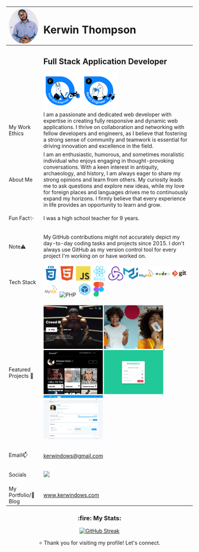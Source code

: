 | <img align="left" style="border-radius:50%" src="https://github.com/Kerwindows/Kerwindows/blob/main/files/me.jpeg" width=100> |<h1 align="left">Kerwin Thompson  </h1> | 
| -------- | -------- |
|| <h2 align="left">Full Stack Application Developer</h2> <img align="left" src="https://github.com/Kerwindows/Kerwindows/blob/main/files/front-end.png" height=100><img align="left" src="https://github.com/Kerwindows/Kerwindows/blob/main/files/react-dev.png" height=100>  |  
|My Work Ethics | I am a passionate and dedicated web developer with expertise in creating fully responsive and dynamic web applications. I thrive on collaboration and networking with fellow developers and engineers, as I believe that fostering a strong sense of community and teamwork is essential for driving innovation and excellence in the field. |
|About Me|I am an enthusiastic, humorous, and sometimes moralistic individual who enjoys engaging in thought-provoking conversations. With a keen interest in antiquity, archaeology, and history, I am always eager to share my strong opinions and learn from others. My curiosity leads me to ask questions and explore new ideas, while my love for foreign places and languages drives me to continuously expand my horizons. I firmly believe that every experience in life provides an opportunity to learn and grow.| 
|<p>Fun&nbsp;Fact✨&nbsp;&nbsp;</p> | <p align="left">I was a high school teacher for 9 years.</p> |  
|Note:warning: |<p align="left">My GitHub contributions might not accurately depict my day-to-day coding tasks and projects since 2015. I don't always use GitHub as my version control tool for every project I'm working on or have worked on.</p>|  
|Tech Stack |  <img src="https://github.com/devicons/devicon/blob/master/icons/css3/css3-plain-wordmark.svg"  title="CSS3" alt="CSS" width="40" height="40"/> <img src="https://github.com/devicons/devicon/blob/master/icons/html5/html5-original.svg" title="HTML5" alt="HTML" width="40" height="40"/> <img src="https://github.com/devicons/devicon/blob/master/icons/javascript/javascript-original.svg" title="JavaScript" alt="JavaScript" width="40" height="40"/> <img src="https://github.com/devicons/devicon/blob/master/icons/react/react-original-wordmark.svg" title="React" alt="React" width="40" height="40"/> <img src="https://github.com/devicons/devicon/blob/master/icons/redux/redux-original.svg" title="Redux" alt="Redux " width="40" height="40"/><img src="https://github.com/devicons/devicon/blob/master/icons/materialui/materialui-original.svg" title="Material UI" alt="Material UI" width="40" height="40"/> <img src="https://github.com/devicons/devicon/blob/master/icons/mysql/mysql-original-wordmark.svg" title="MySQL"  alt="MySQL" width="40" height="40"/> <img src="https://github.com/devicons/devicon/blob/master/icons/nodejs/nodejs-original-wordmark.svg" title="NodeJS" alt="NodeJS" width="40" height="40"/>  <img src="https://github.com/devicons/devicon/blob/master/icons/git/git-original-wordmark.svg" title="Git" alt="Git" width="40" height="40"/> <img title='Photoshop' src="https://github.com/Kerwindows/Kerwindows/blob/main/files/mysql.png" height=40> <img title='PHP' src="https://cdn.jsdelivr.net/gh/devicons/devicon/icons/php/php-original.svg" height=40> <img title='Webpack' src="https://github.com/Kerwindows/Kerwindows/blob/main/files/webpack.png" height=40> <img title='Figma' src="https://github.com/Kerwindows/Kerwindows/blob/main/files/figma.svg" height=40> <mg title='Photoshop' src="https://github.com/Kerwindows/Kerwindows/blob/main/files/photoshop.svg" height=40> |
|<p align="left">Featured Projects 🌟</p> | <p></p><a target="_blank" href="https://trailerview.kerwindows.com" title="Netflix UI Clone"> <img src="https://github.com/Kerwindows/Kerwindows/blob/main/files/netflix-ui-clone.jpg" alt="Netflix UI Clone" width="160" height="auto"/></a> <a href="https://linkwi.co" title="LinkWi Networking App"><img src="https://github.com/Kerwindows/Kerwindows/blob/main/files/linkwi.jpg" width="160" height="auto" alt="LinkWi Networking App" width="160" height="auto"/></a>, <a target="_blank" title="Meme Shaing App" href="https://kerwindows.github.io/around-react"><img src="https://github.com/Kerwindows/Kerwindows/blob/main/files/mem-sharing.jpg" alt="Meme Shaing App" width="160" height="auto"/></a> <a href="https://scholastica.cyversify.com/" title="Scholastica SIS App" target="_blank"><img src="https://github.com/Kerwindows/Kerwindows/blob/main/files/sis.jpg" alt="Scholastica SIS App" width="160" height="auto"/></a> <a href="https://curricumate.com/" title="Curricumate AI Teaching Assistant App" target="_blank"><img src="https://github.com/Kerwindows/Kerwindows/blob/main/files/curricumate.jpg" alt="Scholastica SIS App" width="160" height="auto"/></a><p></p>|
|Email📫  | <p align="left">kerwindows@gmail.com</p> |
|Socials|<p align="left"><a href="https://www.linkedin.com/in/kerwindows/"><img src="https://img.shields.io/badge/LinkedIn-Kerwindows-blue"></a></p>|
|My Portfolio/📝 Blog |<p align="left"><a href="https://kerwindows.com">www.kerwindows.com</a></p>|


<div align="center">
  <h3>:fire: My Stats:</h3>
  <a href="https://git.io/streak-stats">
    <img src="http://github-readme-streak-stats.herokuapp.com?user=kerwindows&theme=dark&background=000000" alt="GitHub Streak">
  </a>
</div>

<!-- Footer -->
<div align="center">
  <p>⭐️ Thank you for visiting my profile! Let's connect.</p>
</div>
<p align="center"> <img src="https://komarev.com/ghpvc/?username=kerwindows&style=flat-square&color=blue" alt=""/></p>
